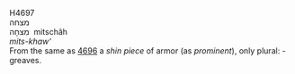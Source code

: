 <body>
  <p>H4697<br>  מצחה  <br> מִצחָה  ‎  mitschâh  <br><i>mits-khaw‘ </i><br>From the same as <a href="h4696.htm">4696</a>  a <i>shin</i> <i>piece</i> of armor (as <i>prominent</i>), only plural: - greaves.<br></p>
 </body>